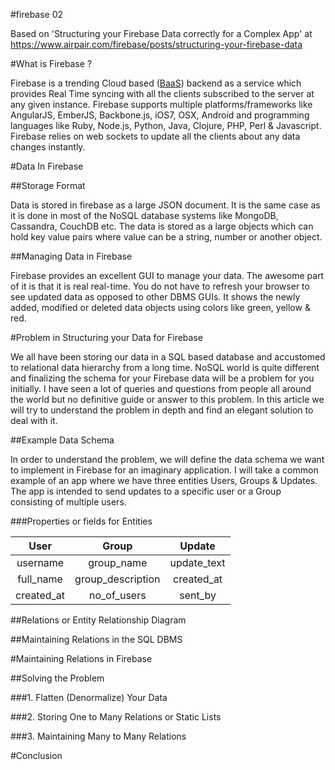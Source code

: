 #firebase 02

Based on 'Structuring your Firebase Data correctly for a Complex App' at https://www.airpair.com/firebase/posts/structuring-your-firebase-data


#What is Firebase ?

Firebase is a trending Cloud based ([BaaS](http://en.wikipedia.org/wiki/Mobile_Backend_as_a_service)) backend as a service which provides Real Time syncing with all the clients subscribed to the server at any given instance. Firebase supports multiple platforms/frameworks like AngularJS, EmberJS, Backbone.js, iOS7, OSX, Android and programming languages like Ruby, Node.js, Python, Java, Clojure, PHP, Perl & Javascript. Firebase relies on web sockets to update all the clients about any data changes instantly.

#Data In Firebase

##Storage Format

Data is stored in firebase as a large JSON document. It is the same case as it is done in most of the NoSQL database systems like MongoDB, Cassandra, CouchDB etc. The data is stored as a large objects which can hold key value pairs where value can be a string, number or another object. 

##Managing Data in Firebase

Firebase provides an excellent GUI to manage your data. The awesome part of it is that it is real real-time. You do not have to refresh your browser to see updated data as opposed to other DBMS GUIs. It shows the newly added, modified or deleted data objects using colors like green, yellow & red.

#Problem in Structuring your Data for Firebase

We all have been storing our data in a SQL based database and accustomed to relational data hierarchy from a long time. NoSQL world is quite different and finalizing the schema for your Firebase data will be a problem for you initially. I have seen a lot of queries and questions from people all around the world but no definitive guide or answer to this problem. In this article we will try to understand the problem in depth and find an elegant solution to deal with it.

##Example Data Schema

In order to understand the problem, we will define the data schema we want to implement in Firebase for an imaginary application. I will take a common example of an app where we have three entities Users, Groups & Updates. The app is intended to send updates to a specific user or a Group consisting of multiple users.

###Properties or fields for Entities

| User       | Group             | Update      |
|:----------:|:-----------------:|:-----------:|
| username   | group_name        | update_text |
| full_name  | group_description | created_at  |
| created_at | no_of_users       | sent_by     |

##Relations or Entity Relationship Diagram

##Maintaining Relations in the SQL DBMS

#Maintaining Relations in Firebase

##Solving the Problem

###1. Flatten (Denormalize) Your Data

###2. Storing One to Many Relations or Static Lists

###3. Maintaining Many to Many Relations

#Conclusion
